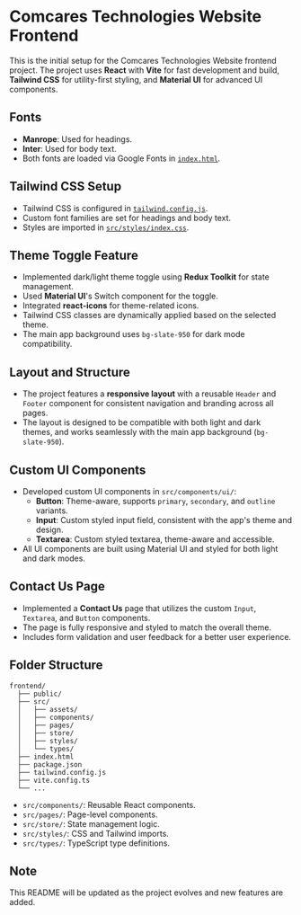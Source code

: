 # Comcares Technologies Website Frontend

This is the initial setup for the Comcares Technologies Website frontend project. The project uses **React** with **Vite** for fast development and build, **Tailwind CSS** for utility-first styling, and **Material UI** for advanced UI components.

## Fonts

- **Manrope**: Used for headings.
- **Inter**: Used for body text.
- Both fonts are loaded via Google Fonts in [`index.html`](index.html).

## Tailwind CSS Setup

- Tailwind CSS is configured in [`tailwind.config.js`](tailwind.config.js).
- Custom font families are set for headings and body text.
- Styles are imported in [`src/styles/index.css`](src/styles/index.css).

## Theme Toggle Feature

- Implemented dark/light theme toggle using **Redux Toolkit** for state management.
- Used **Material UI**'s Switch component for the toggle.
- Integrated **react-icons** for theme-related icons.
- Tailwind CSS classes are dynamically applied based on the selected theme.
- The main app background uses `bg-slate-950` for dark mode compatibility.

## Layout and Structure

- The project features a **responsive layout** with a reusable `Header` and `Footer` component for consistent navigation and branding across all pages.
- The layout is designed to be compatible with both light and dark themes, and works seamlessly with the main app background (`bg-slate-950`).

## Custom UI Components

- Developed custom UI components in `src/components/ui/`:
  - **Button**: Theme-aware, supports `primary`, `secondary`, and `outline` variants.
  - **Input**: Custom styled input field, consistent with the app's theme and design.
  - **Textarea**: Custom styled textarea, theme-aware and accessible.
- All UI components are built using Material UI and styled for both light and dark modes.

## Contact Us Page

- Implemented a **Contact Us** page that utilizes the custom `Input`, `Textarea`, and `Button` components.
- The page is fully responsive and styled to match the overall theme.
- Includes form validation and user feedback for a better user experience.

## Folder Structure

```
frontend/
  ├── public/
  ├── src/
  │   ├── assets/
  │   ├── components/
  │   ├── pages/
  │   ├── store/
  │   ├── styles/
  │   └── types/
  ├── index.html
  ├── package.json
  ├── tailwind.config.js
  ├── vite.config.ts
  └── ...
```

- `src/components/`: Reusable React components.
- `src/pages/`: Page-level components.
- `src/store/`: State management logic.
- `src/styles/`: CSS and Tailwind imports.
- `src/types/`: TypeScript type definitions.

## Note

This README will be updated as the project evolves and new features are added.